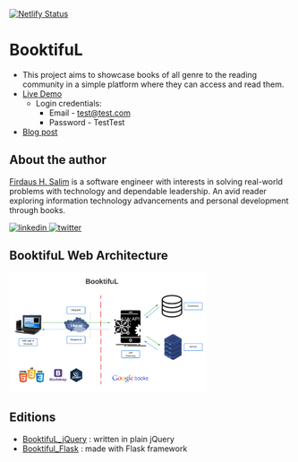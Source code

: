[![Netlify Status](https://api.netlify.com/api/v1/badges/7e2fb97b-ae88-479f-948d-eab63a234ae4/deploy-status)](https://app.netlify.com/sites/booktiful/deploys)

# BooktifuL
- This project aims to showcase books of all genre to the reading community in a simple platform where they can access and read them.
- [Live Demo](https://booktiful.netlify.app/)
    - Login credentials:
        - Email - test@test.com
        - Password - TestTest
- [Blog post]()

## About the author
[Firdaus H. Salim](https://linktr.ee/firdaus_h_salim) is a software engineer with interests in solving real-world problems with technology and dependable leadership. An avid reader exploring information technology advancements and personal development through books. 

<a href="https://www.linkedin.com/in/firdaus-h-salim-73589118b/" rel="nofollow noreferrer">
    <img src="https://i.stack.imgur.com/gVE0j.png" alt="linkedin">
</a>

<a href="https://twitter.com/betascribbles" rel="nofollow noreferrer">
    <img src="https://imgur.com/gallery/yXAAX" alt="twitter">
</a>

## BooktifuL Web Architecture
<img src="img/web app architecture.png" width=70% height=70%/>


## Editions
- [BooktifuL_jQuery](https://github.com/betascribbles/BooktifuL_jQuery) : written in plain jQuery
- [Booktiful_Flask](https://github.com/betascribbles/BooktifuL_flask) : made with Flask framework
